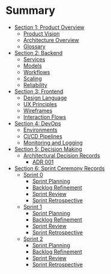 # Summary

- [Section 1: Product Overview](./section-01_product-overview/chapter-00_section-header.md)
  - [Product Vision](./section-01_product-overview/chapter-01_vision.md)
  - [Architecture Overview](./section-01_product-overview/chapter-02_architecture-overview.md)
  - [Glossary](./section-01_product-overview/chapter-03_glossary.md)
- [Section 2: Backend]()
  - [Services]()
  - [Models]()
  - [ Workflows]()
  - [Scaling]()
  - [Reliability]()
- [Section 3: Frontend]()
  - [Design Language]()
  - [UX Principles]()
  - [Wireframes]()
  - [Interaction Flows]()
- [Section 4: DevOps]()
  - [Environments]()
  - [CI/CD Pipelines]()
  - [Monitoring and Logging]()
- [Section 5: Decision Making](./section-05_decision-making/chapter-00_section-header.md)
  - [Architectural Decision Records]()
    - [ADR 001]()
- [Section 6: Sprint Ceremony Records](./section-06_sprint-ceremony-records/chapter-00_section-header.md)
  - [Sprint 0]()
    - [Sprint Planning](./section-06_sprint-ceremony-records/sprint-00/01-sprint-planning.md)
    - [Backlog Refinement](./section-06_sprint-ceremony-records/sprint-00/02-backlog-refinement.md)
    - [Sprint Review](./section-06_sprint-ceremony-records/sprint-00/03-sprint-review.md)
    - [Sprint Retrospective](./section-06_sprint-ceremony-records/sprint-00/04-sprint-retro.md)
  - [Sprint 1]()
    - [Sprint Planning](./section-06_sprint-ceremony-records/sprint-01/01-sprint-planning.md)
    - [Backlog Refinement](./section-06_sprint-ceremony-records/sprint-01/02-backlog-refinement.md)
    - [Sprint Review](./section-06_sprint-ceremony-records/sprint-01/03-sprint-review.md)
    - [Sprint Retrospective](./section-06_sprint-ceremony-records/sprint-01/04-sprint-retro.md)
  - [Sprint 2]()
    - [Sprint Planning](./section-06_sprint-ceremony-records/sprint-02/01-sprint-planning.md)
    - [Backlog Refinement]()
    - [Sprint Review]()
    - [Sprint Retrospective]()
